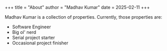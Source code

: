 +++
title = "About"
author = "Madhav Kumar"
date = 2025-02-11
+++

Madhav Kumar is a collection of properties. Currently, those properties are: 

 - Software Engineer
 - Big ol' nerd
 - Serial project starter
 - Occasional project finisher
